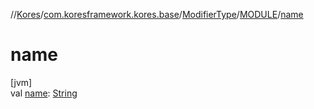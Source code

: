 //[Kores](../../../../index.md)/[com.koresframework.kores.base](../../index.md)/[ModifierType](../index.md)/[MODULE](index.md)/[name](name.md)

# name

[jvm]\
val [name](name.md): [String](https://kotlinlang.org/api/latest/jvm/stdlib/kotlin/-string/index.html)
